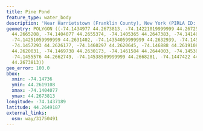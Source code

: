 ```yaml
---
title: Pine Pond
feature_type: water_body
description: 'Near Harrietstown (Franklin County), New York (PIRLA ID: ADIR042)'
geometry: POLYGON ((-74.1434977 44.2673813, -74.14221019999999 44.2672583, -74.14118019999999
  44.2665208, -74.1404077 44.2655374, -74.1405365 44.2647383, -74.14148059999999 44.2637856,
  -74.14251059999999 44.2631402, -74.14354059999999 44.2632939, -74.1450426 44.2630787,
  -74.1457293 44.2626177, -74.1460297 44.2620645, -74.146888 44.2619108, -74.14736000000001
  44.2620031, -74.1469738 44.2630173, -74.1461584 44.2644003, -74.14538589999999 44.2655988,
  -74.1455576 44.2662749, -74.14538589999999 44.2668281, -74.1447422 44.2672891, -74.1434977
  44.2673813))
geo_error: 100.0
bbox:
  xmin: -74.14736
  ymin: 44.2619108
  xmax: -74.1404077
  ymax: 44.2673813
longitude: -74.1437189
latitude: 44.2649187
external_links:
  osm: way/31750491
---
```

